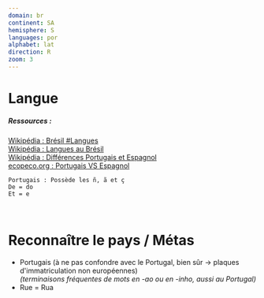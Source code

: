 ```yaml
---
domain: br
continent: SA
hemisphere: S
languages: por
alphabet: lat
direction: R
zoom: 3
---
```


# Langue

##### Ressources :

[Wikipédia : Brésil #Langues](https://fr.wikipedia.org/wiki/Br%C3%A9sil#Langue)  
[Wikipédia : Langues au Brésil](https://fr.wikipedia.org/wiki/Langues_au_Br%C3%A9sil)  
[Wikipédia : Différences Portugais et Espagnol](https://fr.wikipedia.org/wiki/Diff%C3%A9rences_entre_l%27espagnol_et_le_portugais)  
[ecopeco.org : Portugais VS Espagnol](https://ecopeco.org/2019/07/16/portugais-vs-espagnol-11-differences-linguistiques-essentielles/)

```
Portugais : Possède les ñ, ã et ç
De = do
Et = e
```

<br/>

# Reconnaître le pays / Métas

- Portugais (à ne pas confondre avec le Portugal, bien sûr -> plaques d'immatriculation non européennes)  
  *(terminaisons fréquentes de mots en -ao ou en -inho, aussi au Portugal)*
- Rue = Rua
